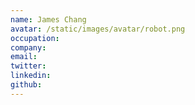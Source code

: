 ```yaml
---
name: James Chang
avatar: /static/images/avatar/robot.png
occupation: 
company: 
email:
twitter: 
linkedin: 
github:
---
```


